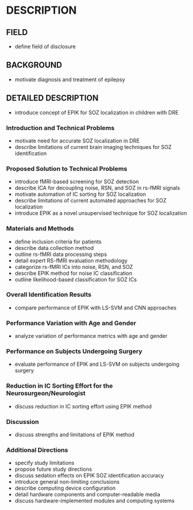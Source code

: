 # DESCRIPTION

## FIELD

- define field of disclosure

## BACKGROUND

- motivate diagnosis and treatment of epilepsy

## DETAILED DESCRIPTION

- introduce concept of EPIK for SOZ localization in children with DRE

### Introduction and Technical Problems

- motivate need for accurate SOZ localization in DRE
- describe limitations of current brain imaging techniques for SOZ identification

### Proposed Solution to Technical Problems

- introduce fMRI-based screening for SOZ detection
- describe ICA for decoupling noise, RSN, and SOZ in rs-fMRI signals
- motivate automation of IC sorting for SOZ localization
- describe limitations of current automated approaches for SOZ localization
- introduce EPIK as a novel unsupervised technique for SOZ localization

### Materials and Methods

- define inclusion criteria for patients
- describe data collection method
- outline rs-fMRI data processing steps
- detail expert RS-fMRI evaluation methodology
- categorize rs-fMRI ICs into noise, RSN, and SOZ
- describe EPIK method for noise IC classification
- outline likelihood-based classification for SOZ ICs

### Overall Identification Results

- compare performance of EPIK with LS-SVM and CNN approaches

### Performance Variation with Age and Gender

- analyze variation of performance metrics with age and gender

### Performance on Subjects Undergoing Surgery

- evaluate performance of EPIK and LS-SVM on subjects undergoing surgery

### Reduction in IC Sorting Effort for the Neurosurgeon/Neurologist

- discuss reduction in IC sorting effort using EPIK method

### Discussion

- discuss strengths and limitations of EPIK method

### Additional Directions

- specify study limitations
- propose future study directions
- discuss sedation effects on EPIK SOZ identification accuracy
- introduce general non-limiting conclusions
- describe computing device configuration
- detail hardware components and computer-readable media
- discuss hardware-implemented modules and computing systems

